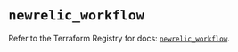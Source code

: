 # `newrelic_workflow`

Refer to the Terraform Registry for docs: [`newrelic_workflow`](https://registry.terraform.io/providers/newrelic/newrelic/3.36.1/docs/resources/workflow).
